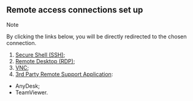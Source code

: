 ## Remote access connections set up 
>[!NOTE]
> By clicking the links below, you will be directly redirected to the chosen connection.
1. [Secure Shell (SSH)](https://github.com/vitaliizghonnik/it-support-ticketing-lab/blob/main/Remote%20Access/ssh.md);
2. [Remote Desktop (RDP)](https://github.com/vitaliizghonnik/it-support-ticketing-lab/blob/main/Remote%20Access/remote_desktop_(RDP).md);
3. [VNC](https://github.com/vitaliizghonnik/it-support-ticketing-lab/blob/main/Remote%20Access/vnc.md); 
4. [3rd Party Remote Support Application](https://github.com/vitaliizghonnik/it-support-ticketing-lab/blob/main/Remote%20Access/3rd_party_remote_access_apps.md):
-  AnyDesk;
-  TeamViewer.
